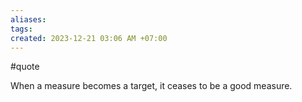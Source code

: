```yaml
---
aliases: 
tags: 
created: 2023-12-21 03:06 AM +07:00
---
```

#quote 

When a measure becomes a target, it ceases to be a good measure.
